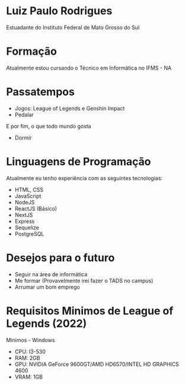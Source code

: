 # Luiz Paulo Rodrigues 

Estuadante do Instituto Federal de Mato Grosso do Sul

# Formação

Atualmente estou cursando o Técnico em Informática no IFMS - NA

# Passatempos

- Jogos: League of Legends e Genshin Impact
- Pedalar

E por fim, o que todo mundo gosta

- Dormir

# Linguagens de Programação 

Atualmente eu tenho experiência com as seguintes tecnologias:
- HTML, CSS
- JavaScript
- NodeJS
- ReactJS (Básico)
- NextJS
- Express
- Sequelize
- PostgreSQL

# Desejos para o futuro

- Seguir na área de informática
- Me formar (Provavelmente irei fazer o TADS no campus)
- Arrumar um bom emprego

# Requisitos Minimos de League of Legends (2022)

Minimos - Windows

- CPU: I3-530
- RAM: 2GB
- GPU: NVIDIA GeForce 9600GT/AMD HD6570/INTEL HD GRAPHICS 4600
- VRAM: 1GB